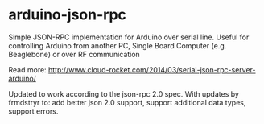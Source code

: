 arduino-json-rpc
================

Simple JSON-RPC implementation for Arduino over serial line. 
Useful for controlling Arduino from another PC, Single Board Computer (e.g. Beaglebone) or over RF communication 

Read more: http://www.cloud-rocket.com/2014/03/serial-json-rpc-server-arduino/


Updated to work according to the json-rpc 2.0 spec.
With updates by frmdstryr to: add better json 2.0 support, support additional data types, support errors.
